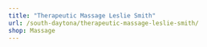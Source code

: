 ```yaml
---
title: "Therapeutic Massage Leslie Smith"
url: /south-daytona/therapeutic-massage-leslie-smith/
shop: Massage
---
```

